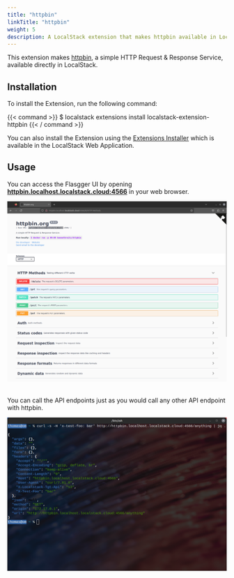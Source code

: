 ```yaml
---
title: "httpbin"
linkTitle: "httpbin"
weight: 5
description: A LocalStack extension that makes httpbin available in LocalStack!
---
```


This extension makes [httpbin](https://httpbin.org/), a simple HTTP Request & Response Service, available directly in LocalStack.

## Installation

To install the Extension, run the following command:

{{< command >}}
$ localstack extensions install localstack-extension-httpbin
{{< / command >}}

You can also install the Extension using the [Extensions Installer](https://app.localstack.cloud/extensions/remote?url=git+https://github.com/localstack/localstack-extensions/#egg=localstack-extension-httpbin&subdirectory=httpbin) which is available in the LocalStack Web Application.

## Usage

You can access the Flasgger UI by opening [**httpbin.localhost.localstack.cloud:4566**](http://httpbin.localhost.localstack.cloud:4566/) in your web browser.

<img src="httpbin-localstack-extension-ui.png" title="httpbin LocalStack Extension UI" width="800" />
<br></br>

You can call the API endpoints just as you would call any other API endpoint with httpbin.

<img src="httpbin-localstack-extension-terminal.png" title="http LocalStack Extension on terminal" width="800" />
<br></br>

